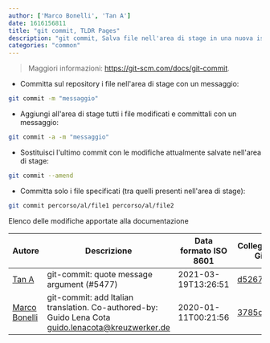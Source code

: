 ```yaml
---
author: ['Marco Bonelli', 'Tan A']
date: 1616156811
title: "git commit, TLDR Pages"
description: "git commit, Salva file nell'area di stage in una nuova istantanea del tuo repository."
categories: "common"
---
```

> Maggiori informazioni: <https://git-scm.com/docs/git-commit>.

- Committa sul repository i file nell'area di stage con un messaggio:

```bash
git commit -m "messaggio"
```

- Aggiungi all'area di stage tutti i file modificati e committali con un messaggio:

```bash
git commit -a -m "messaggio"
```

- Sostituisci l'ultimo commit con le modifiche attualmente salvate nell'area di stage:

```bash
git commit --amend
```

- Committa solo i file specificati (tra quelli presenti nell'area di stage):

```bash
git commit percorso/al/file1 percorso/al/file2
```
Elenco delle modifiche apportate alla documentazione


Autore | Descrizione | Data formato ISO 8601 | Collegamento a GitHub
------|-----|-----|-----
[Tan A](mailto:40173707+Yutyo@users.noreply.github.com) | git-commit: quote message argument (#5477) | 2021-03-19T13:26:51 | [d526739418e8](https://github.com/tldr-pages/tldr/commit/d526739418e89eba9a32b3b6acfe406abb9bdb50)
[Marco Bonelli](mailto:marco@mebeim.net) | git-commit: add Italian translation. Co-authored-by: Guido Lena Cota <guido.lenacota@kreuzwerker.de> | 2020-01-11T00:21:56 | [3785c55a7565](https://github.com/tldr-pages/tldr/commit/3785c55a7565793b9f5c56ef9d02b777e3e986a9)

